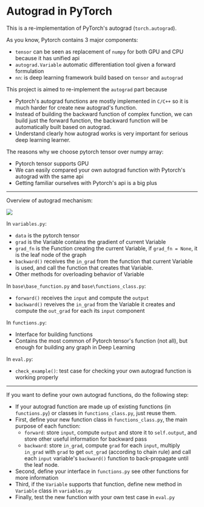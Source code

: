 # Autograd in PyTorch

This is a re-implementation of PyTorch's autograd (`torch.autograd`). 

As you know, Pytorch contains 3 major components:
+ `tensor` can be seen as replacement of `numpy` for both GPU and CPU because it has unified api
+ `autograd.Variable` automatic differentiation tool given a forward formulation
+ `nn`: is deep learning framework build based on `tensor` and `autograd`

This project is aimed to re-implement the `autograd` part because 
+ Pytorch's autograd functions are mostly implemented in `C/C++` so it is much harder for create new autograd's function.
+ Instead of building the backward function of complex function, we can build just the forward function, the backward function will be automatically built based on autograd.
+ Understand clearly how autograd works is very important for serious deep learning learner. 

The reasons why we choose pytorch tensor over numpy array:
+ Pytorch tensor supports GPU
+ We can easily compared your own autograd function with Pytorch's autograd with the same api
+ Getting familiar ourselves with Pytorch's api is a big plus

----

Overview of autograd mechanism:

![](https://cdn-images-1.medium.com/max/1600/1*wE1f2i7L8QRw8iuVx5mOpw.png)

In `variables.py`:
+ `data` is the pytorch tensor
+ `grad` is the Variable contains the gradient of current Variable
+ `grad_fn` is the Function creating the current Variable, if `grad_fn = None`, it is the leaf node of the graph
+ `backward()` receives the `in_grad` from the function that current Variable is used, and call the function that creates that Variable.
+ Other methods for overloading behavior of Variable

In `base\base_function.py` and `base\functions_class.py`:
+ `forward()` receives the `input` and compute the `output`
+ `backward()` reveives the `in_grad` from the Variable it creates and compute the `out_grad` for each its `input` component


In `functions.py`:
+ Interface for building functions
+ Contains the most common of Pytorch tensor's function (not all), but enough for building any graph in Deep Learning

In `eval.py`:
+ `check_example()`: test case for checking your own autograd function is working properly

---

If you want to define your own autograd functions, do the following step:
+ If your autograd function are made up of existing functions (in `functions.py`) or classes in `functions_class.py`, just reuse them.
+ First, define your new function class in `functions_class.py`, the main purpose of each function:
    - `forward`: store `input`, compute `output` and store it to `self.output`, and store other useful information for backward pass
    - `backward`: store `in_grad`, compute `grad` for each `input`, multiply `in_grad` with `grad` to get `out_grad` (according to chain rule) and call each `input` variable's `backward()` function to back-propagate until the leaf node.
+ Second, define your interface in `functions.py` see other functions for more information
+ Third, if the `Variable` supports that function, define new method in `Variable` class in `variables.py`
+ Finally, test the new function with your own test case in `eval.py`